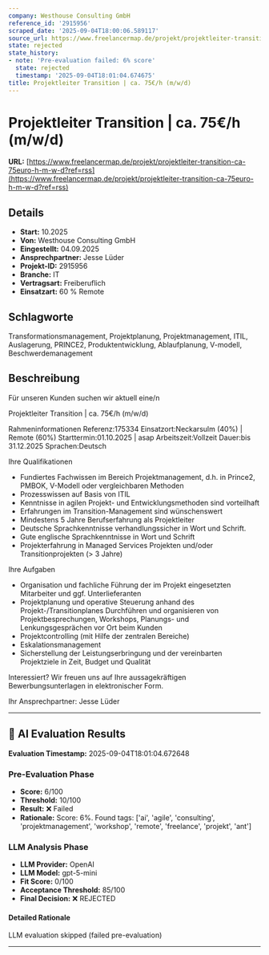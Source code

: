 ```yaml
---
company: Westhouse Consulting GmbH
reference_id: '2915956'
scraped_date: '2025-09-04T18:00:06.589117'
source_url: https://www.freelancermap.de/projekt/projektleiter-transition-ca-75euro-h-m-w-d?ref=rss
state: rejected
state_history:
- note: 'Pre-evaluation failed: 6% score'
  state: rejected
  timestamp: '2025-09-04T18:01:04.674675'
title: Projektleiter Transition | ca. 75€/h (m/w/d)
---
```



# Projektleiter Transition | ca. 75€/h (m/w/d)
**URL:** [https://www.freelancermap.de/projekt/projektleiter-transition-ca-75euro-h-m-w-d?ref=rss](https://www.freelancermap.de/projekt/projektleiter-transition-ca-75euro-h-m-w-d?ref=rss)
## Details
- **Start:** 10.2025
- **Von:** Westhouse Consulting GmbH
- **Eingestellt:** 04.09.2025
- **Ansprechpartner:** Jesse Lüder
- **Projekt-ID:** 2915956
- **Branche:** IT
- **Vertragsart:** Freiberuflich
- **Einsatzart:** 60
                                                % Remote

## Schlagworte
Transformationsmanagement, Projektplanung, Projektmanagement, ITIL, Auslagerung, PRINCE2, Produktentwicklung, Ablaufplanung, V-modell, Beschwerdemanagement

## Beschreibung
Für unseren Kunden suchen wir aktuell eine/n

Projektleiter Transition | ca. 75€/h (m/w/d)

Rahmeninformationen
Referenz:175334
Einsatzort:Neckarsulm (40%) | Remote (60%)
Starttermin:01.10.2025 | asap
Arbeitszeit:Vollzeit
Dauer:bis 31.12.2025
Sprachen:Deutsch

Ihre Qualifikationen
- Fundiertes Fachwissen im Bereich Projektmanagement, d.h. in Prince2, PMBOK, V-Modell oder vergleichbaren Methoden
- Prozesswissen auf Basis von ITIL
- Kenntnisse in agilen Projekt- und Entwicklungsmethoden sind vorteilhaft
- Erfahrungen im Transition-Management sind wünschenswert
- Mindestens 5 Jahre Berufserfahrung als Projektleiter
- Deutsche Sprachkenntnisse verhandlungssicher in Wort und Schrift.
- Gute englische Sprachkenntnisse in Wort und Schrift
- Projekterfahrung in Managed Services Projekten und/oder Transitionprojekten (> 3 Jahre)

Ihre Aufgaben
- Organisation und fachliche Führung der im Projekt eingesetzten Mitarbeiter und ggf. Unterlieferanten
- Projektplanung und operative Steuerung anhand des Projekt-/Transitionplanes Durchführen und organisieren von Projektbesprechungen, Workshops, Planungs- und Lenkungsgesprächen vor Ort beim Kunden
- Projektcontrolling (mit Hilfe der zentralen Bereiche)
- Eskalationsmanagement
- Sicherstellung der Leistungserbringung und der vereinbarten Projektziele in Zeit, Budget und Qualität

Interessiert?
Wir freuen uns auf Ihre aussagekräftigen Bewerbungsunterlagen in elektronischer Form.

Ihr Ansprechpartner:
Jesse Lüder

---

## 🤖 AI Evaluation Results

**Evaluation Timestamp:** 2025-09-04T18:01:04.672648

### Pre-Evaluation Phase
- **Score:** 6/100
- **Threshold:** 10/100
- **Result:** ❌ Failed
- **Rationale:** Score: 6%. Found tags: ['ai', 'agile', 'consulting', 'projektmanagement', 'workshop', 'remote', 'freelance', 'projekt', 'ant']

### LLM Analysis Phase
- **LLM Provider:** OpenAI
- **LLM Model:** gpt-5-mini
- **Fit Score:** 0/100
- **Acceptance Threshold:** 85/100
- **Final Decision:** ❌ REJECTED

#### Detailed Rationale
LLM evaluation skipped (failed pre-evaluation)

---
